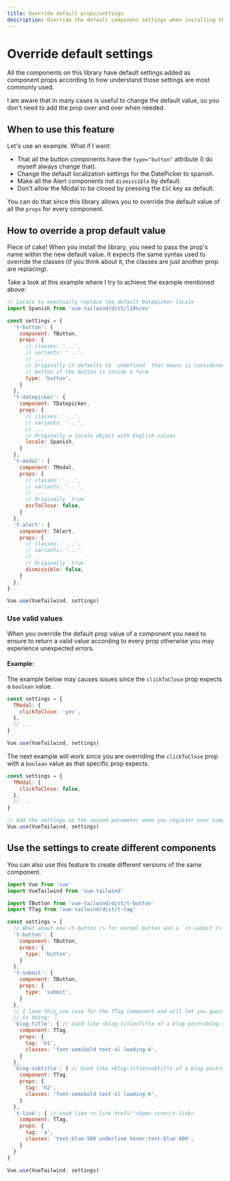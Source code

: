 ```yaml
---
title: Override default props/settings
description: Override the default component settings when installing the library
---
```


# Override default settings

All the components on this library have default settings added as component props according to how 
 understand those settings are most commonly used.

I am aware that in many cases is useful to change the default value, so you don't need to add the prop over and over when needed.
## When to use this feature

Let's use an example. What if I want:

- That all the button components have the `type="button"` attribute (I do myself always change that).
- Change the default localization settings for the DatePicker to spanish.
- Make all the Alert components not `dismissible` by default.
- Don't allow the Modal to be closed by pressing the `ESC` key as default.

You can do that since this library allows you to override the default value of all the `props` for every component.

## How to override a prop default value

Piece of cake! When you install the library, you need to pass the prop's name within the new default value. It expects the same syntax used to override the classes (if you think about it, the classes are just another prop 
 are replacing).

Take a look at this example where I try to achieve the example mentioned above:

```js
// Locale to eventually replace the default Datepicker locale
import Spanish from 'vue-tailwind/dist/l10n/es'

const settings = {
  't-button': {
    component: TButton,
    props: {
      // classes: '...',
      // variants: '...',
      // ...
      // Originally it defaults to `undefined` that means is considered a submit
      // button if the button is inside a form.
      type: 'button',
    }
  },
  't-datepicker': {
    component: TDatepicker,
    props: {
      // classes: '...',
      // variants: '...',
      // ...
      // Originally a locale object with English values
      locale: Spanish,
    }
  },
  't-modal': {
    component: TModal,
    props: {
      // classes: '...',
      // variants: '...',
      // ...
      // Originally `true`
      escToClose: false,
    }
  },
  't-alert': {
    component: TAlert,
    props: {
      // classes: '...',
      // variants: '...',
      // ...
      // Originally `true`
      dismissible: false,
    }
  },
}

Vue.use(VueTailwind, settings)
```

### Use valid values

When you override the default prop value of a component you need to ensure to return a valid value according to every prop otherwise you may experience unexpected errors.

#### Example:

<wrong-tip>
The example below may causes issues since the <code class="font-mono text-sm text-orange-600 bg-orange-100">clickToClose</code> prop expects a <code class="font-mono text-sm text-orange-600 bg-orange-100">boolean</code> value.
</wrong-tip>

```js
const settings = {
  TModal: {
    clickToClose: 'yes',
  },
  // ...
}

Vue.use(VueTailwind, settings)
```

<ok-tip>
The next example will work since you are overriding the <code class="font-mono text-sm text-orange-600 bg-orange-100">clickToClose</code> prop with a <code class="font-mono text-sm text-orange-600 bg-orange-100">boolean</code> value as that specific prop expects.
</ok-tip>

```js
const settings = {
  TModal: {
    clickToClose: false,
  },
  // ...
}

// Add the settings as the second parameter when you register your component
Vue.use(VueTailwind, settings)
```

## Use the settings to create different components

You can also use this feature to create different versions of the same component.

```js
import Vue from 'vue'
import VueTailwind from 'vue-tailwind'

import TButton from 'vue-tailwind/dist/t-button'
import TTag from 'vue-tailwind/dist/t-tag'

const settings = {
  // What about one <t-button /> for normal button and a `<t-submit />` for a submit button
  't-button': {
    component: TButton,
    props: {
      type: 'button',
    }
  },
  't-submit': {
    component: TButton,
    props: {
      type: 'submit',
    }
  },
  // I love this use case for the TTag component and will let you guess what
  // is doing: 👇
  'blog-title': { // Used like <blog-title>Title of a blog post</blog-title>
    component: TTag,
    props: {
      tag: 'h1',
      classes: 'font-semibold text-xl leading-6',
    }
  },
  'blog-subtitle': { // Used like <blog-title>subtitle of a blog post</blog-title>
    component: TTag,
    props: {
      tag: 'h2',
      classes: 'font-semibold text-xl leading-6',
    }
  },
  't-link': { // Used like <t-link href="">Open site</t-link>
    component: TTag,
    props: {
      tag: 'a',
      classes: 'text-blue-500 underline hover:text-blue-600',
    }
  }
}

Vue.use(VueTailwind, settings)
```
